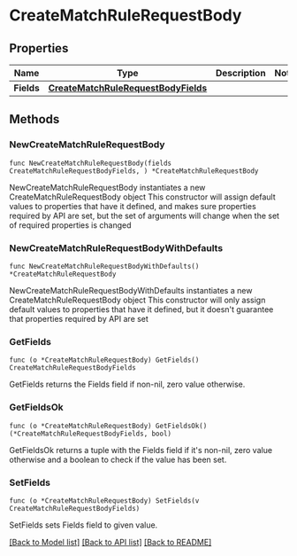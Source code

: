 # CreateMatchRuleRequestBody

## Properties

Name | Type | Description | Notes
------------ | ------------- | ------------- | -------------
**Fields** | [**CreateMatchRuleRequestBodyFields**](CreateMatchRuleRequestBodyFields.md) |  | 

## Methods

### NewCreateMatchRuleRequestBody

`func NewCreateMatchRuleRequestBody(fields CreateMatchRuleRequestBodyFields, ) *CreateMatchRuleRequestBody`

NewCreateMatchRuleRequestBody instantiates a new CreateMatchRuleRequestBody object
This constructor will assign default values to properties that have it defined,
and makes sure properties required by API are set, but the set of arguments
will change when the set of required properties is changed

### NewCreateMatchRuleRequestBodyWithDefaults

`func NewCreateMatchRuleRequestBodyWithDefaults() *CreateMatchRuleRequestBody`

NewCreateMatchRuleRequestBodyWithDefaults instantiates a new CreateMatchRuleRequestBody object
This constructor will only assign default values to properties that have it defined,
but it doesn't guarantee that properties required by API are set

### GetFields

`func (o *CreateMatchRuleRequestBody) GetFields() CreateMatchRuleRequestBodyFields`

GetFields returns the Fields field if non-nil, zero value otherwise.

### GetFieldsOk

`func (o *CreateMatchRuleRequestBody) GetFieldsOk() (*CreateMatchRuleRequestBodyFields, bool)`

GetFieldsOk returns a tuple with the Fields field if it's non-nil, zero value otherwise
and a boolean to check if the value has been set.

### SetFields

`func (o *CreateMatchRuleRequestBody) SetFields(v CreateMatchRuleRequestBodyFields)`

SetFields sets Fields field to given value.



[[Back to Model list]](../README.md#documentation-for-models) [[Back to API list]](../README.md#documentation-for-api-endpoints) [[Back to README]](../README.md)



